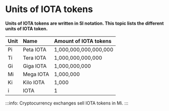 # Units of IOTA tokens

**Units of IOTA tokens are written in SI notation. This topic lists the different units of IOTA token.**

| **Unit** | **Name**       | **Amount of IOTA tokens**              |
| :---- | :---------- | :--------------------- |
| Pi   | Peta IOTA  | 1,000,000,000,000,000 |
| Ti   | Tera IOTA | 1,000,000,000,000     |
| Gi   | Giga IOTA  | 1,000,000,000         |
| Mi   | Mega IOTA  | 1,000,000             |
| Ki   | Kilo IOTA  | 1,000                 |
| i    | IOTA       | 1                     |

:::info:
Cryptocurrency exchanges sell IOTA tokens in Mi.
:::
